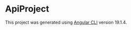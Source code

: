 # ApiProject

This project was generated using [Angular CLI](https://github.com/angular/angular-cli) version 19.1.4.
